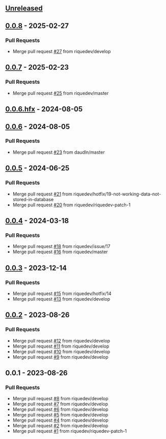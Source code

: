 <a name="unreleased"></a>
## [Unreleased]


<a name="0.0.8"></a>
## [0.0.8] - 2025-02-27
### Pull Requests
- Merge pull request [#27](https://github.com/riquedev/django-login-history2/issues/27) from riquedev/develop


<a name="0.0.7"></a>
## [0.0.7] - 2025-02-23
### Pull Requests
- Merge pull request [#25](https://github.com/riquedev/django-login-history2/issues/25) from riquedev/master


<a name="0.0.6.hfx"></a>
## [0.0.6.hfx] - 2024-08-05

<a name="0.0.6"></a>
## [0.0.6] - 2024-08-05
### Pull Requests
- Merge pull request [#23](https://github.com/riquedev/django-login-history2/issues/23) from daudln/master


<a name="0.0.5"></a>
## [0.0.5] - 2024-06-25
### Pull Requests
- Merge pull request [#21](https://github.com/riquedev/django-login-history2/issues/21) from riquedev/hotfix/19-not-working-data-not-stored-in-database
- Merge pull request [#20](https://github.com/riquedev/django-login-history2/issues/20) from riquedev/riquedev-patch-1


<a name="0.0.4"></a>
## [0.0.4] - 2024-03-18
### Pull Requests
- Merge pull request [#18](https://github.com/riquedev/django-login-history2/issues/18) from riquedev/issue/17
- Merge pull request [#16](https://github.com/riquedev/django-login-history2/issues/16) from riquedev/master


<a name="0.0.3"></a>
## [0.0.3] - 2023-12-14
### Pull Requests
- Merge pull request [#15](https://github.com/riquedev/django-login-history2/issues/15) from riquedev/hotfix/14
- Merge pull request [#13](https://github.com/riquedev/django-login-history2/issues/13) from riquedev/develop


<a name="0.0.2"></a>
## [0.0.2] - 2023-08-26
### Pull Requests
- Merge pull request [#12](https://github.com/riquedev/django-login-history2/issues/12) from riquedev/develop
- Merge pull request [#11](https://github.com/riquedev/django-login-history2/issues/11) from riquedev/develop
- Merge pull request [#10](https://github.com/riquedev/django-login-history2/issues/10) from riquedev/develop
- Merge pull request [#9](https://github.com/riquedev/django-login-history2/issues/9) from riquedev/develop


<a name="0.0.1"></a>
## 0.0.1 - 2023-08-26
### Pull Requests
- Merge pull request [#8](https://github.com/riquedev/django-login-history2/issues/8) from riquedev/develop
- Merge pull request [#7](https://github.com/riquedev/django-login-history2/issues/7) from riquedev/develop
- Merge pull request [#6](https://github.com/riquedev/django-login-history2/issues/6) from riquedev/develop
- Merge pull request [#5](https://github.com/riquedev/django-login-history2/issues/5) from riquedev/develop
- Merge pull request [#4](https://github.com/riquedev/django-login-history2/issues/4) from riquedev/develop
- Merge pull request [#2](https://github.com/riquedev/django-login-history2/issues/2) from riquedev/develop
- Merge pull request [#1](https://github.com/riquedev/django-login-history2/issues/1) from riquedev/riquedev-patch-1


[Unreleased]: https://github.com/riquedev/django-login-history2/compare/0.0.8...HEAD
[0.0.8]: https://github.com/riquedev/django-login-history2/compare/0.0.7...0.0.8
[0.0.7]: https://github.com/riquedev/django-login-history2/compare/0.0.6.hfx...0.0.7
[0.0.6.hfx]: https://github.com/riquedev/django-login-history2/compare/0.0.6...0.0.6.hfx
[0.0.6]: https://github.com/riquedev/django-login-history2/compare/0.0.5...0.0.6
[0.0.5]: https://github.com/riquedev/django-login-history2/compare/0.0.4...0.0.5
[0.0.4]: https://github.com/riquedev/django-login-history2/compare/0.0.3...0.0.4
[0.0.3]: https://github.com/riquedev/django-login-history2/compare/0.0.2...0.0.3
[0.0.2]: https://github.com/riquedev/django-login-history2/compare/0.0.1...0.0.2
